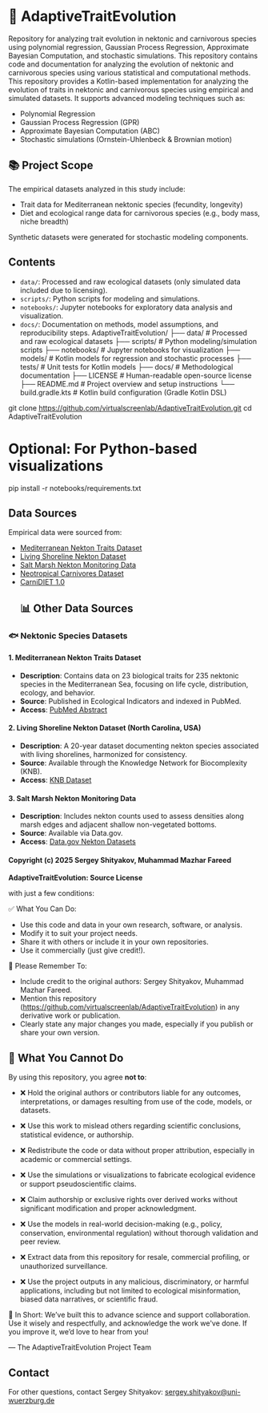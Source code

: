 
# 🧬 AdaptiveTraitEvolution

Repository for analyzing trait evolution in nektonic and carnivorous species using polynomial regression, Gaussian Process Regression, Approximate Bayesian Computation, and stochastic simulations. This repository contains code and documentation for analyzing the evolution of nektonic and carnivorous species using various statistical and computational methods.
This repository provides a Kotlin-based implementation for analyzing the evolution of traits in nektonic and carnivorous species using empirical and simulated datasets. It supports advanced modeling techniques such as:

- Polynomial Regression
- Gaussian Process Regression (GPR)
- Approximate Bayesian Computation (ABC)
- Stochastic simulations (Ornstein-Uhlenbeck & Brownian motion)

## 📚 Project Scope

The empirical datasets analyzed in this study include:
- Trait data for Mediterranean nektonic species (fecundity, longevity)
- Diet and ecological range data for carnivorous species (e.g., body mass, niche breadth)

Synthetic datasets were generated for stochastic modeling components.

## Contents
- `data/`: Processed and raw ecological datasets (only simulated data included due to licensing).
- `scripts/`: Python scripts for modeling and simulations.
- `notebooks/`: Jupyter notebooks for exploratory data analysis and visualization.
- `docs/`: Documentation on methods, model assumptions, and reproducibility steps.
  AdaptiveTraitEvolution/
├── data/                # Processed and raw ecological datasets
├── scripts/             # Python modeling/simulation scripts
├── notebooks/           # Jupyter notebooks for visualization
├── models/              # Kotlin models for regression and stochastic processes
├── tests/               # Unit tests for Kotlin models
├── docs/                # Methodological documentation
├── LICENSE              # Human-readable open-source license
├── README.md            # Project overview and setup instructions
└── build.gradle.kts     # Kotlin build configuration (Gradle Kotlin DSL)

git clone https://github.com/virtualscreenlab/AdaptiveTraitEvolution.git
cd AdaptiveTraitEvolution

# Optional: For Python-based visualizations
pip install -r notebooks/requirements.txt


## Data Sources
Empirical data were sourced from:
- [Mediterranean Nekton Traits Dataset](https://pubmed.ncbi.nlm.nih.gov/32095343/)
- [Living Shoreline Nekton Dataset](https://knb.ecoinformatics.org/view/doi%3A10.5063%2FF1H70D9H)
- [Salt Marsh Nekton Monitoring Data](https://catalog.data.gov/dataset/?_tags_limit=0&tags=nekton)
- [Neotropical Carnivores Dataset](https://github.com/LEEClab/Neotropical_Carnivores)
- [CarniDIET 1.0](https://datadryad.org/dataset/doi%253A10.5061%252Fdryad.2v6wwpzmr)
  ## 📊 Other Data Sources

### 🐟 Nektonic Species Datasets

#### 1. Mediterranean Nekton Traits Dataset
- **Description**: Contains data on 23 biological traits for 235 nektonic species in the Mediterranean Sea, focusing on life cycle, distribution, ecology, and behavior.
- **Source**: Published in Ecological Indicators and indexed in PubMed.
- **Access**: [PubMed Abstract](https://pubmed.ncbi.nlm.nih.gov/32095343/)

#### 2. Living Shoreline Nekton Dataset (North Carolina, USA)
- **Description**: A 20-year dataset documenting nekton species associated with living shorelines, harmonized for consistency.
- **Source**: Available through the Knowledge Network for Biocomplexity (KNB).
- **Access**: [KNB Dataset](https://knb.ecoinformatics.org/view/doi%3A10.5063%2FF1H70D9H)

#### 3. Salt Marsh Nekton Monitoring Data
- **Description**: Includes nekton counts used to assess densities along marsh edges and adjacent shallow non-vegetated bottoms.
- **Source**: Available via Data.gov.
- **Access**: [Data.gov Nekton Datasets](https://catalog.data.gov/dataset/?_tags_limit=0&tags=nekton)
  


#### Copyright (c) 2025 Sergey Shityakov, Muhammad Mazhar Fareed
**AdaptiveTraitEvolution: Source License**

with just a few conditions:

✅ What You Can Do:
- Use this code and data in your own research, software, or analysis.
- Modify it to suit your project needs.
- Share it with others or include it in your own repositories.
- Use it commercially (just give credit!).

📝 Please Remember To:
- Include credit to the original authors: Sergey Shityakov, Muhammad Mazhar Fareed.
- Mention this repository (https://github.com/virtualscreenlab/AdaptiveTraitEvolution) in any derivative work or publication.
- Clearly state any major changes you made, especially if you publish or share your own version.

## 🚫 What You Cannot Do

By using this repository, you agree **not to**:

- ❌ Hold the original authors or contributors liable for any outcomes, interpretations, or damages resulting from use of the code, models, or datasets.

- ❌ Use this work to mislead others regarding scientific conclusions, statistical evidence, or authorship.

- ❌ Redistribute the code or data without proper attribution, especially in academic or commercial settings.

- ❌ Use the simulations or visualizations to fabricate ecological evidence or support pseudoscientific claims.

- ❌ Claim authorship or exclusive rights over derived works without significant modification and proper acknowledgment.

- ❌ Use the models in real-world decision-making (e.g., policy, conservation, environmental regulation) without thorough validation and peer review.

- ❌ Extract data from this repository for resale, commercial profiling, or unauthorized surveillance.

- ❌ Use the project outputs in any malicious, discriminatory, or harmful applications, including but not limited to ecological misinformation, biased data narratives, or scientific fraud.


🤝 In Short:
We’ve built this to advance science and support collaboration. Use it wisely and respectfully, and acknowledge the work we've done. If you improve it, we’d love to hear from you!

— The AdaptiveTraitEvolution Project Team



## Contact
For other questions, contact Sergey Shityakov: sergey.shityakov@uni-wuerzburg.de

